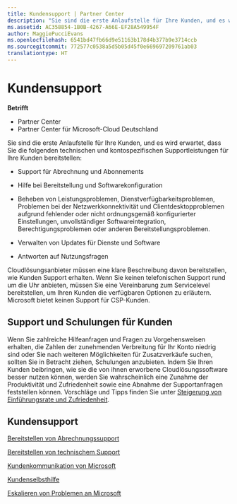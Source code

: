 ```yaml
---
title: Kundensupport | Partner Center
description: "Sie sind die erste Anlaufstelle für Ihre Kunden, und es wird erwartet, dass Sie die folgenden technischen und Kontosupportleistungen für Ihre Kunden bereitstellen: Support für Abrechnung und Abonnements Hilfe bei Bereitstellung und Softwarekonfiguration Beheben von Leistungsproblemen, Dienstverfügbarkeitsproblemen, Problemen bei der Netzwerkkonnektivität und Clientdesktopproblemen aufgrund fehlender oder nicht ordnungsgemäß konfigurierter Einstellungen, unvollständiger Softwareintegration, Berechtigungsproblemen oder anderen Bereitstellungsproblemen. Verwalten von Updates für Dienste und Software Antworten auf Nutzungsfragen Cloud-Lösungsanbieter müssen eine klare Beschreibung davon bereitstellen, wie Kunden Support erhalten. Wenn Sie keinen telefonischen Support rund um die Uhr anbieten, müssen Sie eine Vereinbarung zum Servicelevel bereitstellen, um Ihren Kunden die verfügbaren Optionen zu erläutern. Microsoft bietet keinen Support für CSP-Kunden."
ms.assetid: AC358854-1B0B-4267-A66E-EF28A549954F
author: MaggiePucciEvans
ms.openlocfilehash: 6541bd47fb66d9e51163b178d4b377b9e3714ccb
ms.sourcegitcommit: 772577c0538a5d5b05d45f0e669697209761ab03
translationtype: HT
---
```

# <a name="customer-support"></a>Kundensupport

**Betrifft**

-  Partner Center
-  Partner Center für Microsoft-Cloud Deutschland

Sie sind die erste Anlaufstelle für Ihre Kunden, und es wird erwartet, dass Sie die folgenden technischen und kontospezifischen Supportleistungen für Ihre Kunden bereitstellen:

-   Support für Abrechnung und Abonnements

-   Hilfe bei Bereitstellung und Softwarekonfiguration

-   Beheben von Leistungsproblemen, Dienstverfügbarkeitsproblemen, Problemen bei der Netzwerkkonnektivität und Clientdesktopproblemen aufgrund fehlender oder nicht ordnungsgemäß konfigurierter Einstellungen, unvollständiger Softwareintegration, Berechtigungsproblemen oder anderen Bereitstellungsproblemen.

-   Verwalten von Updates für Dienste und Software

-   Antworten auf Nutzungsfragen

Cloudlösungsanbieter müssen eine klare Beschreibung davon bereitstellen, wie Kunden Support erhalten. Wenn Sie keinen telefonischen Support rund um die Uhr anbieten, müssen Sie eine Vereinbarung zum Servicelevel bereitstellen, um Ihren Kunden die verfügbaren Optionen zu erläutern. Microsoft bietet keinen Support für CSP-Kunden.

## <a href="" id="supportingtrainingcustomers"></a>Support und Schulungen für Kunden


Wenn Sie zahlreiche Hilfeanfragen und Fragen zu Vorgehensweisen erhalten, die Zahlen der zunehmenden Verbreitung für Ihr Konto niedrig sind oder Sie nach weiteren Möglichkeiten für Zusatzverkäufe suchen, sollten Sie in Betracht ziehen, Schulungen anzubieten. Indem Sie Ihren Kunden beibringen, wie sie die von ihnen erworbene Cloudlösungssoftware besser nutzen können, werden Sie wahrscheinlich eine Zunahme der Produktivität und Zufriedenheit sowie eine Abnahme der Supportanfragen feststellen können. Vorschläge und Tipps finden Sie unter [Steigerung von Einführungsrate und Zufriedenheit](increasing-adoption-and-satisfaction.md).

## <a name="customer-support"></a>Kundensupport


[Bereitstellen von Abrechnungssupport](provide-billing-support.md)

[Bereitstellen von technischem Support](provide-technical-support.md)

[Kundenkommunikation von Microsoft](customer-communication-from-microsoft.md)

[Kundenselbsthilfe](customer-self-support.md)

[Eskalieren von Problemen an Microsoft](escalate-problems-to-microsoft.md)

 

 




